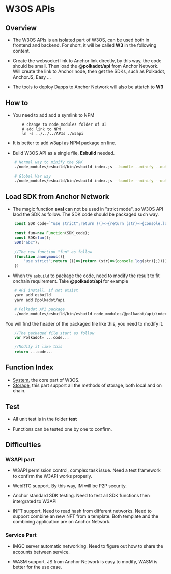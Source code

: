 # W3OS APIs

## Overview

- The W3OS APIs is an isolated part of W3OS, can be used both in frontend and backend. For short, it will be called **W3** in the following content.

- Create the websocket link to Anchor link directly, by this way, the code should be small. Then load the **@polkadot/api** from Anchor Network. Will create the link to Anchor node, then get the SDKs, such as Polkadot, AnchorJS, Easy ...

- The tools to deploy Dapps to Anchor Network will also be attatch to **W3**

## How to

- You need to add add a symlink to NPM

    ```SHELL
        # change to node_modules folder of UI
        # add link to NPM
        ln -s ../../../APIs ./w3api
    ```

- It is better to add w3api as NPM package on line.

- Build W3OS API as a single file, **Esbuild** needed.

```BASH
    # Normal way to minify the SDK
    ./node_modules/esbuild/bin/esbuild index.js --bundle --minify --outfile=./w3.min.js

    # Global Var way
    ./node_modules/esbuild/bin/esbuild index.js --bundle --minify --outfile=./w3g.min.js  --global-name=W3
```

## Load SDK from Anchor Network

- The magic function **eval** can not be used in "strict mode", so W3OS API laod the SDK as follow. The SDK code should be packaged such way.

```Javascript
    const SDK_code=`"use strict";return (()=>{return (str)=>{console.log(str)};})()`;

    const fun=new Function(SDK_code);       
    const SDK=fun();
    SDK("abc");

    //The new function "fun" as follow
    (function anonymous(){
        "use strict";return (()=>{return (str)=>{console.log(str)};})()
    })
```

- When try `esbuild` to package the code, need to modify the result to fit onchain requirement. Take **@polkadot/api** for example

```BASH
    # API install, if not exsist
    yarn add esbuild
    yarn add @polkadot/api

    # Polkadot API package
    ./node_modules/esbuild/bin/esbuild node_modules/@polkadot/api/index.js --bundle --minify --outfile=./polkadot.min.js --global-name=Polkadot
```

You will find the header of the packaged file like this, you need to modify it.

```Javascript
    //The packaged file start as follow
    var Polkadot= ...code...

    //Modify it like this
    return ...code...
```

## Function Index

- [System](./system/README.md), the core part of W3OS.
- [Storage](./storage/README.md), this part support all the methods of storage, both local and on chain.

## Test

- All unit test is in the folder **test**

- Functions can be tested one by one to confirm.

## Difficulties

### W3API part

- W3API permission control, complex task issue. Need a test framework to confirm the W3API works properly.

- WebRTC support. By this way, IM will be P2P security.

- Anchor standard SDK testing. Need to test all SDK functions then intergrated to W3API

- iNFT support. Need to read hash from different networks. Need to support combine an new NFT from a template. Both template and the combining application are on Anchor Network.

### Service Part

- IMGC server automatic networking. Need to figure out how to share the accounts between service.

- WASM support. JS from Anchor Network is easy to modify, WASM is better for the use case.